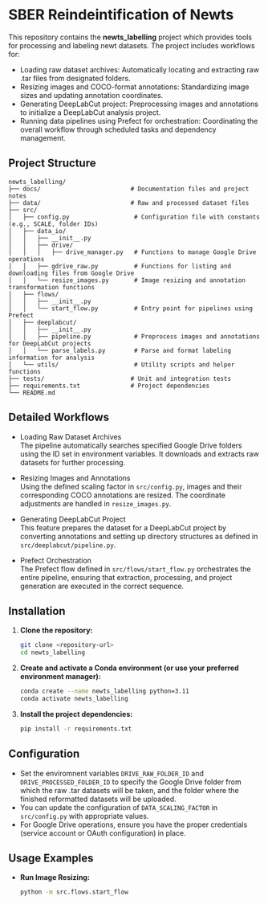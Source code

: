 # SBER Reindeintification of Newts

This repository contains the **newts_labelling** project which provides tools for processing and labeling newt datasets. The project includes workflows for:
- Loading raw dataset archives: Automatically locating and extracting raw .tar files from designated folders.
- Resizing images and COCO-format annotations: Standardizing image sizes and updating annotation coordinates.
- Generating DeepLabCut project: Preprocessing images and annotations to initialize a DeepLabCut analysis project.
- Running data pipelines using Prefect for orchestration: Coordinating the overall workflow through scheduled tasks and dependency management.

## Project Structure

```
newts_labelling/
├── docs/                         # Documentation files and project notes
├── data/                         # Raw and processed dataset files
├── src/
│   ├── config.py                  # Configuration file with constants (e.g., SCALE, folder IDs)
│   ├── data_io/
│   │   ├── __init__.py
│   │   ├── drive/
│   │   │   ├── drive_manager.py   # Functions to manage Google Drive operations
│   │   ├── gdrive_raw.py          # Functions for listing and downloading files from Google Drive
│   │   └── resize_images.py       # Image resizing and annotation transformation functions
│   ├── flows/
│   │   ├── __init__.py
│   │   └── start_flow.py          # Entry point for pipelines using Prefect
│   ├── deeplabcut/
│   │   ├── __init__.py
│   │   ├── pipeline.py            # Preprocess images and annotations for DeepLabCut projects
│   │   └── parse_labels.py        # Parse and format labeling information for analysis
│   └── utils/                     # Utility scripts and helper functions
├── tests/                        # Unit and integration tests
├── requirements.txt              # Project dependencies
└── README.md
```

## Detailed Workflows

- Loading Raw Dataset Archives  
  The pipeline automatically searches specified Google Drive folders using the ID set in environment variables. It downloads and extracts raw datasets for further processing.

- Resizing Images and Annotations  
  Using the defined scaling factor in `src/config.py`, images and their corresponding COCO annotations are resized. The coordinate adjustments are handled in `resize_images.py`.

- Generating DeepLabCut Project  
  This feature prepares the dataset for a DeepLabCut project by converting annotations and setting up directory structures as defined in `src/deeplabcut/pipeline.py`.

- Prefect Orchestration  
  The Prefect flow defined in `src/flows/start_flow.py` orchestrates the entire pipeline, ensuring that extraction, processing, and project generation are executed in the correct sequence.

## Installation

1. **Clone the repository:**

   ```bash
   git clone <repository-url>
   cd newts_labelling
   ```

2. **Create and activate a Conda environment (or use your preferred environment manager):**

   ```bash
   conda create --name newts_labelling python=3.11
   conda activate newts_labelling
   ```

3. **Install the project dependencies:**

   ```bash
   pip install -r requirements.txt
   ```

## Configuration

- Set the enviromnent variables `DRIVE_RAW_FOLDER_ID` and `DRIVE_PROCESSED_FOLDER_ID` to specify the Google Drive folder from which the raw .tar datasets will be taken, and the folder where the finished reformatted datasets will be uploaded.
- You can update the configuration of `DATA_SCALING_FACTOR` in `src/config.py` with appropriate values.
- For Google Drive operations, ensure you have the proper credentials (service account or OAuth configuration) in place.

## Usage Examples

- **Run Image Resizing:**



  ```bash
  python -m src.flows.start_flow
  ```